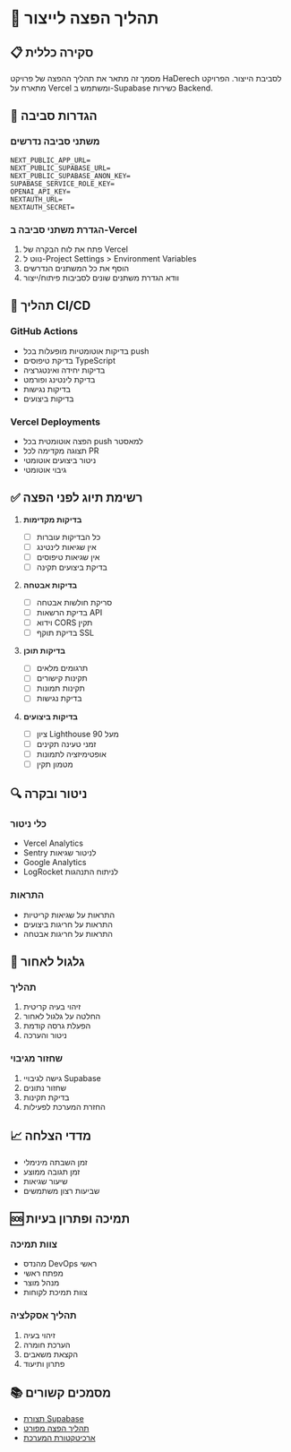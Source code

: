 # 🚀 תהליך הפצה לייצור

## 📋 סקירה כללית

מסמך זה מתאר את תהליך ההפצה של פרויקט HaDerech לסביבת הייצור. הפרויקט מתארח על Vercel ומשתמש ב-Supabase כשירות Backend.

## 🔧 הגדרות סביבה

### משתני סביבה נדרשים

```env
NEXT_PUBLIC_APP_URL=
NEXT_PUBLIC_SUPABASE_URL=
NEXT_PUBLIC_SUPABASE_ANON_KEY=
SUPABASE_SERVICE_ROLE_KEY=
OPENAI_API_KEY=
NEXTAUTH_URL=
NEXTAUTH_SECRET=
```

### הגדרת משתני סביבה ב-Vercel

1. פתח את לוח הבקרה של Vercel
2. נווט ל-Project Settings > Environment Variables
3. הוסף את כל המשתנים הנדרשים
4. וודא הגדרת משתנים שונים לסביבות פיתוח/ייצור

## 🔄 תהליך CI/CD

### GitHub Actions

- בדיקות אוטומטיות מופעלות בכל push
- בדיקת טיפוסים TypeScript
- בדיקות יחידה ואינטגרציה
- בדיקת לינטינג ופורמט
- בדיקות נגישות
- בדיקות ביצועים

### Vercel Deployments

- הפצה אוטומטית בכל push למאסטר
- תצוגה מקדימה לכל PR
- ניטור ביצועים אוטומטי
- גיבוי אוטומטי

## ✅ רשימת תיוג לפני הפצה

1. **בדיקות מקדימות**

   - [ ] כל הבדיקות עוברות
   - [ ] אין שגיאות לינטינג
   - [ ] אין שגיאות טיפוסים
   - [ ] בדיקת ביצועים תקינה

2. **בדיקות אבטחה**

   - [ ] סריקת חולשות אבטחה
   - [ ] בדיקת הרשאות API
   - [ ] וידוא CORS תקין
   - [ ] בדיקת תוקף SSL

3. **בדיקות תוכן**

   - [ ] תרגומים מלאים
   - [ ] תקינות קישורים
   - [ ] תקינות תמונות
   - [ ] בדיקת נגישות

4. **בדיקות ביצועים**
   - [ ] ציון Lighthouse מעל 90
   - [ ] זמני טעינה תקינים
   - [ ] אופטימיזציה לתמונות
   - [ ] מטמון תקין

## 🔍 ניטור ובקרה

### כלי ניטור

- Vercel Analytics
- Sentry לניטור שגיאות
- Google Analytics
- LogRocket לניתוח התנהגות

### התראות

- התראות על שגיאות קריטיות
- התראות על חריגות ביצועים
- התראות על חריגות אבטחה

## 🔄 גלגול לאחור

### תהליך

1. זיהוי בעיה קריטית
2. החלטה על גלגול לאחור
3. הפעלת גרסה קודמת
4. ניטור והערכה

### שחזור מגיבוי

1. גישה לגיבויי Supabase
2. שחזור נתונים
3. בדיקת תקינות
4. החזרת המערכת לפעילות

## 📈 מדדי הצלחה

- זמן השבתה מינימלי
- זמן תגובה ממוצע
- שיעור שגיאות
- שביעות רצון משתמשים

## 🆘 תמיכה ופתרון בעיות

### צוות תמיכה

- מהנדס DevOps ראשי
- מפתח ראשי
- מנהל מוצר
- צוות תמיכת לקוחות

### תהליך אסקלציה

1. זיהוי בעיה
2. הערכת חומרה
3. הקצאת משאבים
4. פתרון ותיעוד

## 📚 מסמכים קשורים

- [תצורת Supabase](./SUPABASE_CONFIG.md)
- [תהליך הפצה מפורט](./DEPLOYMENT.md)
- [ארכיטקטורת המערכת](../technical/architecture/README.md)
